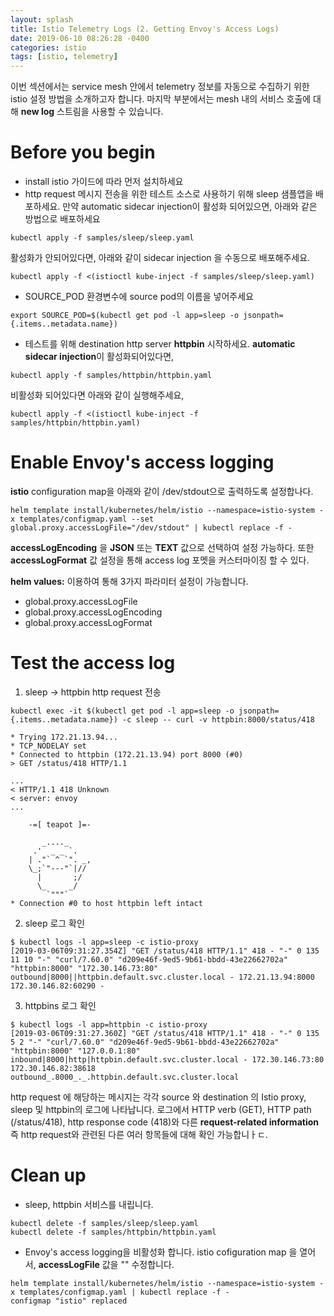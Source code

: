```yaml
---
layout: splash
title: Istio Telemetry Logs (2. Getting Envoy's Access Logs)
date: 2019-06-10 08:26:28 -0400
categories: istio
tags: [istio, telemetry]
---
```


이번 섹션에서는 service mesh 안에서 telemetry 정보를 자동으로 수집하기 위한 istio 설정 방법을 소개하고자 합니다.
마지막 부분에서는 mesh 내의 서비스 호출에 대해 **new log** 스트림을 사용할 수 있습니다.

# Before you begin
- install istio 가이드에 따라 먼저 설치하세요
- http request 메시지 전송을 위한 테스트 소스로 사용하기 위해 sleep 샘플앱을 배포하세요. 만약 automatic sidecar injection이 활성화 되어있으면, 아래와 같은 방법으로 배포하세요
```
kubectl apply -f samples/sleep/sleep.yaml
```
활성화가 안되어있다면, 아래와 같이 sidecar injection 을 수동으로 배포해주세요.
```
kubectl apply -f <(istioctl kube-inject -f samples/sleep/sleep.yaml)
```
- SOURCE_POD 환경변수에 source pod의 이름을 넣어주세요
```
export SOURCE_POD=$(kubectl get pod -l app=sleep -o jsonpath={.items..metadata.name})
```
- 테스트를 위해 destination http server **httpbin** 시작하세요.
**automatic sidecar injection**이 활성화되어있다면,
```
kubectl apply -f samples/httpbin/httpbin.yaml
```
비활성화 되어있다면 아래와 같이 실행해주세요,
```
kubectl apply -f <(istioctl kube-inject -f samples/httpbin/httpbin.yaml)
```

# Enable Envoy's access logging
**istio** configuration map을 아래와 같이 /dev/stdout으로 출력하도록 설정합나다.
```
helm template install/kubernetes/helm/istio --namespace=istio-system -x templates/configmap.yaml --set global.proxy.accessLogFile="/dev/stdout" | kubectl replace -f -
```
**accessLogEncoding** 을 **JSON** 또는 **TEXT** 값으로 선택하여 설정 가능하다.
또한 **accessLogFormat** 값 설정을 통해 access log 포멧을 커스터마이징 할 수 있다.

 **helm values:** 이용하여 통해 3가지 파라미터 설정이 가능합니다.
 - global.proxy.accessLogFile
 - global.proxy.accessLogEncoding
 - global.proxy.accessLogFormat

# Test the access log
1. sleep -> httpbin http request 전송

```
kubectl exec -it $(kubectl get pod -l app=sleep -o jsonpath={.items..metadata.name}) -c sleep -- curl -v httpbin:8000/status/418

* Trying 172.21.13.94...
* TCP_NODELAY set
* Connected to httpbin (172.21.13.94) port 8000 (#0)
> GET /status/418 HTTP/1.1

...
< HTTP/1.1 418 Unknown
< server: envoy
...

    -=[ teapot ]=-

       _...._
     .'  _ _ `.
    | ."` ^ `". _,
    \_;`"---"`|//
      |       ;/
      \_     _/
        `"""`
* Connection #0 to host httpbin left intact
```
2. sleep 로그 확인
```
$ kubectl logs -l app=sleep -c istio-proxy
[2019-03-06T09:31:27.354Z] "GET /status/418 HTTP/1.1" 418 - "-" 0 135 11 10 "-" "curl/7.60.0" "d209e46f-9ed5-9b61-bbdd-43e22662702a" "httpbin:8000" "172.30.146.73:80" outbound|8000||httpbin.default.svc.cluster.local - 172.21.13.94:8000 172.30.146.82:60290 -
```
3. httpbins 로그 확인
```
$ kubectl logs -l app=httpbin -c istio-proxy
[2019-03-06T09:31:27.360Z] "GET /status/418 HTTP/1.1" 418 - "-" 0 135 5 2 "-" "curl/7.60.0" "d209e46f-9ed5-9b61-bbdd-43e22662702a" "httpbin:8000" "127.0.0.1:80" inbound|8000|http|httpbin.default.svc.cluster.local - 172.30.146.73:80 172.30.146.82:38618 outbound_.8000_._.httpbin.default.svc.cluster.local
```
http request 에 해당하는 메시지는 각각 source 와 destination 의 Istio proxy, sleep 및 httpbin의 로그에 나타납니다.
로그에서 HTTP verb (GET), HTTP path (/status/418), http response code (418)와 다른 **request-related information** 즉 http request와 관련된 다른 여러 항목들에 대해 확인 가능합니ㅏㄷ.

# Clean up
- sleep, httpbin 서비스를 내립니다.
```
kubectl delete -f samples/sleep/sleep.yaml
kubectl delete -f samples/httpbin/httpbin.yaml
```
- Envoy's access logging을 비활성화 합니다.
istio cofiguration map 을 열어서, **accessLogFile** 값을 "" 수정합니다.
```
helm template install/kubernetes/helm/istio --namespace=istio-system -x templates/configmap.yaml | kubectl replace -f -
configmap "istio" replaced
```
